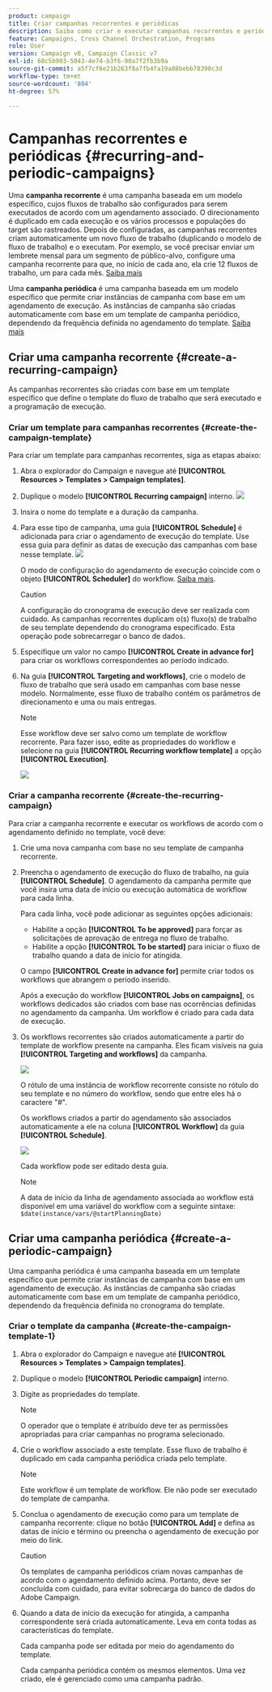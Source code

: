 ```yaml
---
product: campaign
title: Criar campanhas recorrentes e periódicas
description: Saiba como criar e executar campanhas recorrentes e periódicas
feature: Campaigns, Cross Channel Orchestration, Programs
role: User
version: Campaign v8, Campaign Classic v7
exl-id: 68c5b903-5043-4e74-b3f6-90a7f2fb3b9a
source-git-commit: a5f7cf6e21b263f8a7fb4fa19a88bebb78390c3d
workflow-type: tm+mt
source-wordcount: '804'
ht-degree: 57%

---
```


# Campanhas recorrentes e periódicas {#recurring-and-periodic-campaigns}

Uma **campanha recorrente** é uma campanha baseada em um modelo específico, cujos fluxos de trabalho são configurados para serem executados de acordo com um agendamento associado. O direcionamento é duplicado em cada execução e os vários processos e populações do target são rastreados.  Depois de configuradas, as campanhas recorrentes criam automaticamente um novo fluxo de trabalho (duplicando o modelo de fluxo de trabalho) e o executam. Por exemplo, se você precisar enviar um lembrete mensal para um segmento de público-alvo, configure uma campanha recorrente para que, no início de cada ano, ela crie 12 fluxos de trabalho, um para cada mês. [Saiba mais](#create-a-recurring-campaign)

Uma **campanha periódica** é uma campanha baseada em um modelo específico que permite criar instâncias de campanha com base em um agendamento de execução. As instâncias de campanha são criadas automaticamente com base em um template de campanha periódico, dependendo da frequência definida no agendamento do template. [Saiba mais](#create-a-periodic-campaign)

## Criar uma campanha recorrente {#create-a-recurring-campaign}

As campanhas recorrentes são criadas com base em um template específico que define o template do fluxo de trabalho que será executado e a programação de execução.

### Criar um template para campanhas recorrentes {#create-the-campaign-template}

Para criar um template para campanhas recorrentes, siga as etapas abaixo:

1. Abra o explorador do Campaign e navegue até **[!UICONTROL Resources > Templates > Campaign templates]**.
1. Duplique o modelo **[!UICONTROL Recurring campaign]** interno.
   ![](assets/recurring-campaign-duplicate.png)
1. Insira o nome do template e a duração da campanha.
1. Para esse tipo de campanha, uma guia **[!UICONTROL Schedule]** é adicionada para criar o agendamento de execução do template. Use essa guia para definir as datas de execução das campanhas com base nesse template.
   ![](assets/recurring-campaign-schedule.png)

   O modo de configuração do agendamento de execução coincide com o objeto **[!UICONTROL Scheduler]** do workflow. [Saiba mais](../workflow/scheduler.md).

   >[!CAUTION]
   >
   >A configuração do cronograma de execução deve ser realizada com cuidado. As campanhas recorrentes duplicam o(s) fluxo(s) de trabalho de seu template dependendo do cronograma especificado. Esta operação pode sobrecarregar o banco de dados.

1. Especifique um valor no campo **[!UICONTROL Create in advance for]** para criar os workflows correspondentes ao período indicado.
1. Na guia **[!UICONTROL Targeting and workflows]**, crie o modelo de fluxo de trabalho que será usado em campanhas com base nesse modelo. Normalmente, esse fluxo de trabalho contém os parâmetros de direcionamento e uma ou mais entregas.

   >[!NOTE]
   >
   >Esse workflow deve ser salvo como um template de workflow recorrente. Para fazer isso, edite as propriedades do workflow e selecione na guia **[!UICONTROL Recurring workflow template]** a opção **[!UICONTROL Execution]**.

   ![](assets/recurring-campaign-wf-properties.png)

### Criar a campanha recorrente {#create-the-recurring-campaign}

Para criar a campanha recorrente e executar os workflows de acordo com o agendamento definido no template, você deve:

1. Crie uma nova campanha com base no seu template de campanha recorrente.
1. Preencha o agendamento de execução do fluxo de trabalho, na guia **[!UICONTROL Schedule]**. O agendamento da campanha permite que você insira uma data de início ou execução automática de workflow para cada linha.

   Para cada linha, você pode adicionar as seguintes opções adicionais:

   * Habilite a opção **[!UICONTROL To be approved]** para forçar as solicitações de aprovação de entrega no fluxo de trabalho.
   * Habilite a opção **[!UICONTROL To be started]** para iniciar o fluxo de trabalho quando a data de início for atingida.

   O campo **[!UICONTROL Create in advance for]** permite criar todos os workflows que abrangem o período inserido.

   Após a execução do workflow **[!UICONTROL Jobs on campaigns]**, os workflows dedicados são criados com base nas ocorrências definidas no agendamento da campanha. Um workflow é criado para cada data de execução.

1. Os workflows recorrentes são criados automaticamente a partir do template de workflow presente na campanha. Eles ficam visíveis na guia **[!UICONTROL Targeting and workflows]** da campanha.

   ![](assets/recurring-wf-created.png)

   O rótulo de uma instância de workflow recorrente consiste no rótulo do seu template e no número do workflow, sendo que entre eles há o caractere &quot;#&quot;.

   Os workflows criados a partir do agendamento são associados automaticamente a ele na coluna **[!UICONTROL Workflow]** da guia **[!UICONTROL Schedule]**.

   ![](assets/recurring-wf-schedule-executed.png)

   Cada workflow pode ser editado desta guia.

   >[!NOTE]
   >
   >A data de início da linha de agendamento associada ao workflow está disponível em uma variável do workflow com a seguinte sintaxe:\
   >`$date(instance/vars/@startPlanningDate)`

## Criar uma campanha periódica {#create-a-periodic-campaign}

Uma campanha periódica é uma campanha baseada em um template específico que permite criar instâncias de campanha com base em um agendamento de execução. As instâncias de campanha são criadas automaticamente com base em um template de campanha periódico, dependendo da frequência definida no cronograma do template.

### Criar o template da campanha {#create-the-campaign-template-1}

1. Abra o explorador do Campaign e navegue até **[!UICONTROL Resources > Templates > Campaign templates]**.
1. Duplique o modelo **[!UICONTROL Periodic campaign]** interno.
1. Digite as propriedades do template.

   >[!NOTE]
   >
   >O operador que o template é atribuído deve ter as permissões apropriadas para criar campanhas no programa selecionado.

1. Crie o workflow associado a este template. Esse fluxo de trabalho é duplicado em cada campanha periódica criada pelo template.

   >[!NOTE]
   >
   >Este workflow é um template de workflow. Ele não pode ser executado do template de campanha.

1. Conclua o agendamento de execução como para um template de campanha recorrente: clique no botão **[!UICONTROL Add]** e defina as datas de início e término ou preencha o agendamento de execução por meio do link.

   >[!CAUTION]
   >
   >Os templates de campanha periódicos criam novas campanhas de acordo com o agendamento definido acima. Portanto, deve ser concluída com cuidado, para evitar sobrecarga do banco de dados do Adobe Campaign.

1. Quando a data de início da execução for atingida, a campanha correspondente será criada automaticamente. Leva em conta todas as características do template.

   Cada campanha pode ser editada por meio do agendamento do template.

   Cada campanha periódica contém os mesmos elementos. Uma vez criado, ele é gerenciado como uma campanha padrão.
